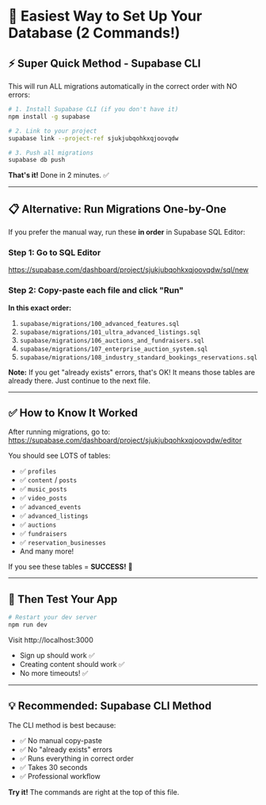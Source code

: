 # 🚀 Easiest Way to Set Up Your Database (2 Commands!)

## ⚡ Super Quick Method - Supabase CLI

This will run ALL migrations automatically in the correct order with NO errors:

```bash
# 1. Install Supabase CLI (if you don't have it)
npm install -g supabase

# 2. Link to your project
supabase link --project-ref sjukjubqohkxqjoovqdw

# 3. Push all migrations
supabase db push
```

**That's it!** Done in 2 minutes. ✅

---

## 📋 Alternative: Run Migrations One-by-One

If you prefer the manual way, run these **in order** in Supabase SQL Editor:

### **Step 1:** Go to SQL Editor
https://supabase.com/dashboard/project/sjukjubqohkxqjoovqdw/sql/new

### **Step 2:** Copy-paste each file and click "Run"

**In this exact order:**

1. `supabase/migrations/100_advanced_features.sql`
2. `supabase/migrations/101_ultra_advanced_listings.sql`  
3. `supabase/migrations/106_auctions_and_fundraisers.sql`
4. `supabase/migrations/107_enterprise_auction_system.sql`
5. `supabase/migrations/108_industry_standard_bookings_reservations.sql`

**Note:** If you get "already exists" errors, that's OK! It means those tables are already there. Just continue to the next file.

---

## ✅ How to Know It Worked

After running migrations, go to:
https://supabase.com/dashboard/project/sjukjubqohkxqjoovqdw/editor

You should see LOTS of tables:
- ✅ `profiles`
- ✅ `content` / `posts`
- ✅ `music_posts`
- ✅ `video_posts`
- ✅ `advanced_events`
- ✅ `advanced_listings`
- ✅ `auctions`
- ✅ `fundraisers`
- ✅ `reservation_businesses`
- And many more!

If you see these tables = **SUCCESS!** 🎉

---

## 🔧 Then Test Your App

```bash
# Restart your dev server
npm run dev
```

Visit http://localhost:3000

- Sign up should work ✅
- Creating content should work ✅
- No more timeouts! ✅

---

## 💡 Recommended: Supabase CLI Method

The CLI method is best because:
- ✅ No manual copy-paste
- ✅ No "already exists" errors
- ✅ Runs everything in correct order
- ✅ Takes 30 seconds
- ✅ Professional workflow

**Try it!** The commands are right at the top of this file.

